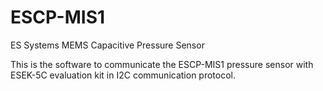 # ESCP-MIS1
ES Systems MEMS Capacitive Pressure Sensor

This is the software to communicate the ESCP-MIS1 pressure sensor with ESEK-5C evaluation kit in I2C communication protocol.
